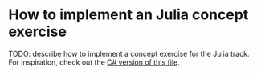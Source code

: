 # How to implement an Julia concept exercise

TODO: describe how to implement a concept exercise for the Julia track. For inspiration, check out the [C# version of this file][csharp-implementing].

[csharp-implementing]: ../../csharp/docs/implementing-a-concept-exercise.md
